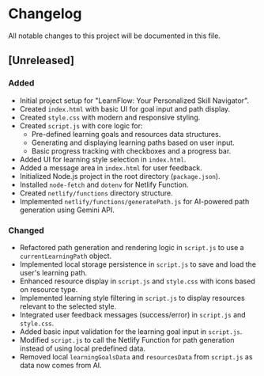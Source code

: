 # Changelog

All notable changes to this project will be documented in this file.

## [Unreleased]

### Added
- Initial project setup for "LearnFlow: Your Personalized Skill Navigator".
- Created `index.html` with basic UI for goal input and path display.
- Created `style.css` with modern and responsive styling.
- Created `script.js` with core logic for:
    - Pre-defined learning goals and resources data structures.
    - Generating and displaying learning paths based on user input.
    - Basic progress tracking with checkboxes and a progress bar.
- Added UI for learning style selection in `index.html`.
- Added a message area in `index.html` for user feedback.
- Initialized Node.js project in the root directory (`package.json`).
- Installed `node-fetch` and `dotenv` for Netlify Function.
- Created `netlify/functions` directory structure.
- Implemented `netlify/functions/generatePath.js` for AI-powered path generation using Gemini API.

### Changed
- Refactored path generation and rendering logic in `script.js` to use a `currentLearningPath` object.
- Implemented local storage persistence in `script.js` to save and load the user's learning path.
- Enhanced resource display in `script.js` and `style.css` with icons based on resource type.
- Implemented learning style filtering in `script.js` to display resources relevant to the selected style.
- Integrated user feedback messages (success/error) in `script.js` and `style.css`.
- Added basic input validation for the learning goal input in `script.js`.
- Modified `script.js` to call the Netlify Function for path generation instead of using local predefined data.
- Removed local `learningGoalsData` and `resourcesData` from `script.js` as data now comes from AI.
